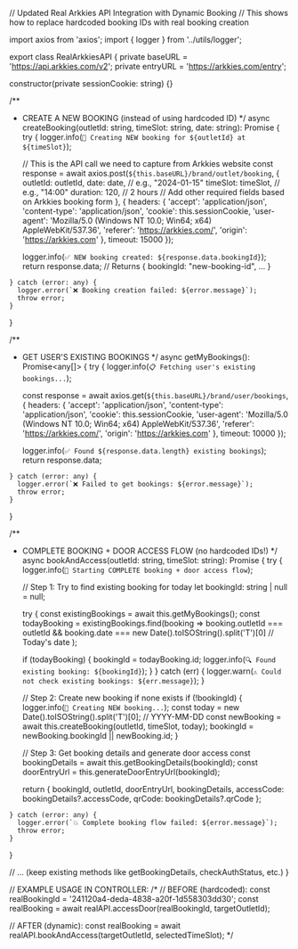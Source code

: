 // Updated Real Arkkies API Integration with Dynamic Booking
// This shows how to replace hardcoded booking IDs with real booking creation

import axios from 'axios';
import { logger } from '../utils/logger';

export class RealArkkiesAPI {
  private baseURL = 'https://api.arkkies.com/v2';
  private entryURL = 'https://arkkies.com/entry';
  
  constructor(private sessionCookie: string) {}

  /**
   * CREATE A NEW BOOKING (instead of using hardcoded ID)
   */
  async createBooking(outletId: string, timeSlot: string, date: string): Promise<any> {
    try {
      logger.info(`📅 Creating NEW booking for ${outletId} at ${timeSlot}`);
      
      // This is the API call we need to capture from Arkkies website
      const response = await axios.post(`${this.baseURL}/brand/outlet/booking`, {
        outletId: outletId,
        date: date, // e.g., "2024-01-15"
        timeSlot: timeSlot, // e.g., "14:00"
        duration: 120, // 2 hours
        // Add other required fields based on Arkkies booking form
      }, {
        headers: {
          'accept': 'application/json',
          'content-type': 'application/json',
          'cookie': this.sessionCookie,
          'user-agent': 'Mozilla/5.0 (Windows NT 10.0; Win64; x64) AppleWebKit/537.36',
          'referer': 'https://arkkies.com/',
          'origin': 'https://arkkies.com'
        },
        timeout: 15000
      });

      logger.info(`✅ NEW booking created: ${response.data.bookingId}`);
      return response.data; // Returns { bookingId: "new-booking-id", ... }
      
    } catch (error: any) {
      logger.error(`❌ Booking creation failed: ${error.message}`);
      throw error;
    }
  }

  /**
   * GET USER'S EXISTING BOOKINGS
   */
  async getMyBookings(): Promise<any[]> {
    try {
      logger.info(`📋 Fetching user's existing bookings...`);
      
      const response = await axios.get(`${this.baseURL}/brand/user/bookings`, {
        headers: {
          'accept': 'application/json',
          'content-type': 'application/json',
          'cookie': this.sessionCookie,
          'user-agent': 'Mozilla/5.0 (Windows NT 10.0; Win64; x64) AppleWebKit/537.36',
          'referer': 'https://arkkies.com/',
          'origin': 'https://arkkies.com'
        },
        timeout: 10000
      });

      logger.info(`✅ Found ${response.data.length} existing bookings`);
      return response.data;
      
    } catch (error: any) {
      logger.error(`❌ Failed to get bookings: ${error.message}`);
      throw error;
    }
  }

  /**
   * COMPLETE BOOKING + DOOR ACCESS FLOW (no hardcoded IDs!)
   */
  async bookAndAccess(outletId: string, timeSlot: string): Promise<any> {
    try {
      logger.info(`🎯 Starting COMPLETE booking + door access flow`);

      // Step 1: Try to find existing booking for today
      let bookingId: string | null = null;
      
      try {
        const existingBookings = await this.getMyBookings();
        const todayBooking = existingBookings.find(booking => 
          booking.outletId === outletId && 
          booking.date === new Date().toISOString().split('T')[0] // Today's date
        );
        
        if (todayBooking) {
          bookingId = todayBooking.id;
          logger.info(`🔍 Found existing booking: ${bookingId}`);
        }
      } catch (err) {
        logger.warn(`⚠️ Could not check existing bookings: ${err.message}`);
      }

      // Step 2: Create new booking if none exists
      if (!bookingId) {
        logger.info(`📅 Creating NEW booking...`);
        const today = new Date().toISOString().split('T')[0]; // YYYY-MM-DD
        const newBooking = await this.createBooking(outletId, timeSlot, today);
        bookingId = newBooking.bookingId || newBooking.id;
      }

      // Step 3: Get booking details and generate door access
      const bookingDetails = await this.getBookingDetails(bookingId);
      const doorEntryUrl = this.generateDoorEntryUrl(bookingId);

      return {
        bookingId,
        outletId,
        doorEntryUrl,
        bookingDetails,
        accessCode: bookingDetails?.accessCode,
        qrCode: bookingDetails?.qrCode
      };

    } catch (error: any) {
      logger.error(`💥 Complete booking flow failed: ${error.message}`);
      throw error;
    }
  }

  // ... (keep existing methods like getBookingDetails, checkAuthStatus, etc.)
}

// EXAMPLE USAGE IN CONTROLLER:
/*
// BEFORE (hardcoded):
const realBookingId = '241120a4-deda-4838-a20f-1d558303dd30';
const realBooking = await realAPI.accessDoor(realBookingId, targetOutletId);

// AFTER (dynamic):
const realBooking = await realAPI.bookAndAccess(targetOutletId, selectedTimeSlot);
*/